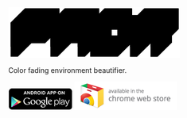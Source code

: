 
![Fadr](data/fadr-title.png)

Color fading environment beautifier.

[![PlayStore](data/fadr-android/fadr-playstore-badge.png)](https://play.google.com/store/apps/details?id=disktree.net.fadr) [![ChromeWebstore](data/fadr-chrome/fadr-chrome-webstore-badge.png)](https://chrome.google.com/webstore/detail/fadr/lionpbnnnifoojemhjailcbcnbdcibfe)
